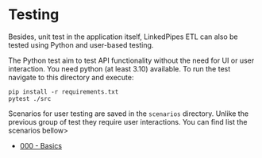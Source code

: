 # Testing
Besides, unit test in the application itself, LinkedPipes ETL can also be tested using Python and user-based testing.

The Python test aim to test API functionality without the need for UI or user interaction.
You need python (at least 3.10) available. 
To run the test navigate to this directory and execute:
```shell
pip install -r requirements.txt
pytest ./src 
```

Scenarios for user testing are saved in the `scenarios` directory.
Unlike the previous group of test they require user interactions.
You can find list the scenarios bellow>
* [000 - Basics](./scenarios/000-basic.md)

